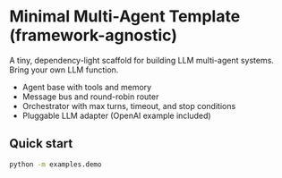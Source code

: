# Minimal Multi-Agent Template (framework-agnostic)

A tiny, dependency-light scaffold for building LLM multi-agent systems. Bring your own LLM function.

- Agent base with tools and memory
- Message bus and round-robin router
- Orchestrator with max turns, timeout, and stop conditions
- Pluggable LLM adapter (OpenAI example included)

## Quick start
```bash
python -m examples.demo

